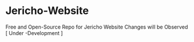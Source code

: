 # Jericho-Website
Free and Open-Source Repo for Jericho Website
Changes will be Observed [ Under -Development ]
